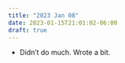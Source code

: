 ```yaml
---
title: "2023 Jan 08"
date: 2023-01-15T21:01:02-06:00
draft: true
---
```


- Didn’t do much. Wrote a bit.

